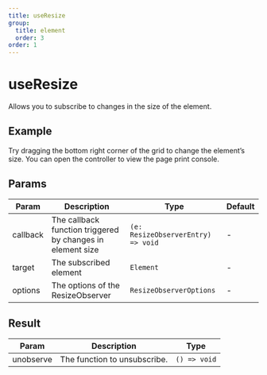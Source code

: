 ```yaml
---
title: useResize
group:
  title: element
  order: 3
order: 1
---
```


# useResize

Allows you to subscribe to changes in the size of the element.

## Example

Try dragging the bottom right corner of the grid to change the element’s size. You can open the controller to view the page print console.

<code src="./demo/index.tsx"></code>

## Params

| Param    | Description                                                | Type                               | Default |
| -------- | ---------------------------------------------------------- | ---------------------------------- | ------- |
| callback | The callback function triggered by changes in element size | `(e: ResizeObserverEntry) => void` | -       |
| target   | The subscribed element                                     | `Element`                          | -       |
| options  | The options of the ResizeObserver                          | `ResizeObserverOptions`            | -       |

## Result

| Param     | Description                  | Type         |
| --------- | ---------------------------- | ------------ |
| unobserve | The function to unsubscribe. | `() => void` |
